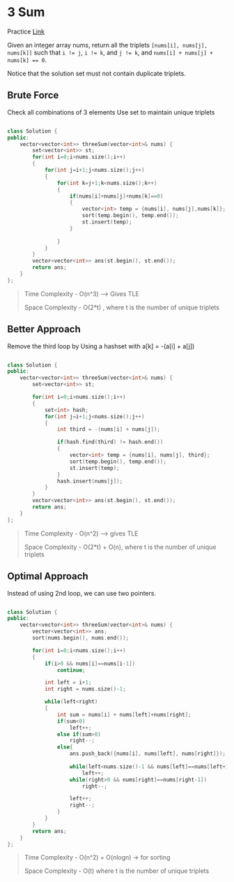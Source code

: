 # 3 Sum

Practice [Link](https://leetcode.com/problems/3sum/description/)

Given an integer array nums, return all the triplets `[nums[i], nums[j], nums[k]]` such that `i != j`, `i != k`, and `j != k`, and `nums[i] + nums[j] + nums[k] == 0`.

Notice that the solution set must not contain duplicate triplets.

## Brute Force

Check all combinations of 3 elements
Use set to maintain unique triplets

```cpp

class Solution {
public:
    vector<vector<int>> threeSum(vector<int>& nums) {
        set<vector<int>> st;
        for(int i=0;i<nums.size();i++)
        {
            for(int j=i+1;j<nums.size();j++)
            {
                for(int k=j+1;k<nums.size();k++)
                {
                    if(nums[i]+nums[j]+nums[k]==0)
                    {
                        vector<int> temp = {nums[i], nums[j],nums[k]};
                        sort(temp.begin(), temp.end());
                        st.insert(temp);
                    }
                        
                }
            }
        }
        vector<vector<int>> ans(st.begin(), st.end());
        return ans;
    }
};
```
> Time Complexity - O(n^3) --> Gives TLE
> 
> Space Complexity -  O(2*t) , where t is the number of unique triplets



## Better Approach

Remove the third loop by Using a hashset with 
a[k] = -(a[i] + a[j])

```cpp

class Solution {
public:
    vector<vector<int>> threeSum(vector<int>& nums) {
        set<vector<int>> st;

        for(int i=0;i<nums.size();i++)
        {
            set<int> hash;
            for(int j=i+1;j<nums.size();j++)
            {
                int third = -(nums[i] + nums[j]);

                if(hash.find(third) != hash.end())
                {
                    vector<int> temp = {nums[i], nums[j], third};
                    sort(temp.begin(), temp.end());
                    st.insert(temp);
                }
                hash.insert(nums[j]);
            }
        }
        vector<vector<int>> ans(st.begin(), st.end());
        return ans;
    }
};
```

> Time Complexity - O(n^2) --> gives TLE
> 
> Space Complexity - O(2*t) + O(n), where t is the number of unique triplets




## Optimal Approach

Instead of using 2nd loop, we can use two pointers.

```cpp

class Solution {
public:
    vector<vector<int>> threeSum(vector<int>& nums) {
        vector<vector<int>> ans;
        sort(nums.begin(), nums.end());

        for(int i=0;i<nums.size();i++)
        {
            if(i>0 && nums[i]==nums[i-1])
                continue;

            int left = i+1;
            int right = nums.size()-1;

            while(left<right)
            {
                int sum = nums[i] + nums[left]+nums[right];
                if(sum<0)
                    left++;
                else if(sum>0)
                    right--;
                else{
                    ans.push_back({nums[i], nums[left], nums[right]});
                    
                    while(left<nums.size()-1 && nums[left]==nums[left+1])
                        left++;
                    while(right>0 && nums[right]==nums[right-1])
                        right--;   

                    left++;
                    right--;
                }
            }
        }
        return ans;
    }
};
```

> Time Complexity - O(n^2) + O(nlogn) -> for sorting
> 
> Space Complexity - O(t) where t is the number of unique triplets